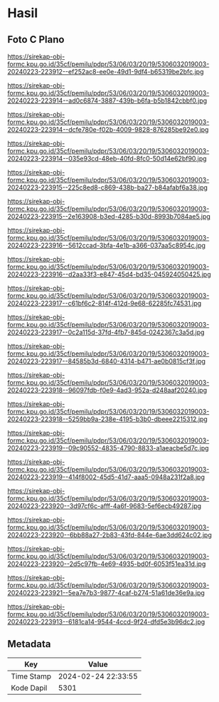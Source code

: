 # Hasil

## Foto C Plano

https://sirekap-obj-formc.kpu.go.id/35cf/pemilu/pdpr/53/06/03/20/19/5306032019003-20240223-223912--ef252ac8-ee0e-49d1-9df4-b65319be2bfc.jpg

https://sirekap-obj-formc.kpu.go.id/35cf/pemilu/pdpr/53/06/03/20/19/5306032019003-20240223-223914--ad0c6874-3887-439b-b6fa-b5b1842cbbf0.jpg

https://sirekap-obj-formc.kpu.go.id/35cf/pemilu/pdpr/53/06/03/20/19/5306032019003-20240223-223914--dcfe780e-f02b-4009-9828-876285be92e0.jpg

https://sirekap-obj-formc.kpu.go.id/35cf/pemilu/pdpr/53/06/03/20/19/5306032019003-20240223-223914--035e93cd-48eb-40fd-8fc0-50d14e62bf90.jpg

https://sirekap-obj-formc.kpu.go.id/35cf/pemilu/pdpr/53/06/03/20/19/5306032019003-20240223-223915--225c8ed8-c869-438b-ba27-b84afabf6a38.jpg

https://sirekap-obj-formc.kpu.go.id/35cf/pemilu/pdpr/53/06/03/20/19/5306032019003-20240223-223915--2e163908-b3ed-4285-b30d-8993b7084ae5.jpg

https://sirekap-obj-formc.kpu.go.id/35cf/pemilu/pdpr/53/06/03/20/19/5306032019003-20240223-223916--5612ccad-3bfa-4e1b-a366-037aa5c8954c.jpg

https://sirekap-obj-formc.kpu.go.id/35cf/pemilu/pdpr/53/06/03/20/19/5306032019003-20240223-223916--d2aa33f3-e847-45d4-bd35-045924050425.jpg

https://sirekap-obj-formc.kpu.go.id/35cf/pemilu/pdpr/53/06/03/20/19/5306032019003-20240223-223917--c61bf6c2-814f-412d-9e68-62285fc74531.jpg

https://sirekap-obj-formc.kpu.go.id/35cf/pemilu/pdpr/53/06/03/20/19/5306032019003-20240223-223917--0c2a115d-37fd-4fb7-845d-0242367c3a5d.jpg

https://sirekap-obj-formc.kpu.go.id/35cf/pemilu/pdpr/53/06/03/20/19/5306032019003-20240223-223917--84585b3d-6840-4314-b471-ae0b0815cf3f.jpg

https://sirekap-obj-formc.kpu.go.id/35cf/pemilu/pdpr/53/06/03/20/19/5306032019003-20240223-223918--96097fdb-f0e9-4ad3-952a-d248aaf20240.jpg

https://sirekap-obj-formc.kpu.go.id/35cf/pemilu/pdpr/53/06/03/20/19/5306032019003-20240223-223918--5259bb9a-238e-4195-b3b0-dbeee2215312.jpg

https://sirekap-obj-formc.kpu.go.id/35cf/pemilu/pdpr/53/06/03/20/19/5306032019003-20240223-223919--09c90552-4835-4790-8833-a1aeacbe5d7c.jpg

https://sirekap-obj-formc.kpu.go.id/35cf/pemilu/pdpr/53/06/03/20/19/5306032019003-20240223-223919--414f8002-45d5-41d7-aaa5-0948a231f2a8.jpg

https://sirekap-obj-formc.kpu.go.id/35cf/pemilu/pdpr/53/06/03/20/19/5306032019003-20240223-223920--3d97cf6c-afff-4a6f-9683-5ef6ecb49287.jpg

https://sirekap-obj-formc.kpu.go.id/35cf/pemilu/pdpr/53/06/03/20/19/5306032019003-20240223-223920--6bb88a27-2b83-43fd-844e-6ae3dd624c02.jpg

https://sirekap-obj-formc.kpu.go.id/35cf/pemilu/pdpr/53/06/03/20/19/5306032019003-20240223-223920--2d5c97fb-4e69-4935-bd0f-6053f51ea31d.jpg

https://sirekap-obj-formc.kpu.go.id/35cf/pemilu/pdpr/53/06/03/20/19/5306032019003-20240223-223921--5ea7e7b3-9877-4caf-b274-51a61de36e9a.jpg

https://sirekap-obj-formc.kpu.go.id/35cf/pemilu/pdpr/53/06/03/20/19/5306032019003-20240223-223913--6181ca14-9544-4ccd-9f24-dfd5e3b96dc2.jpg


## Metadata

| Key        | Value               |
| ---------- | ------------------- |
| Time Stamp | 2024-02-24 22:33:55 |
| Kode Dapil | 5301                |



